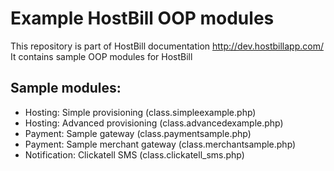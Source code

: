 # Example HostBill OOP modules

This repository is part of HostBill documentation http://dev.hostbillapp.com/
It contains sample OOP modules for HostBill

## Sample modules:
 + Hosting: Simple provisioning (class.simpleexample.php)
 + Hosting: Advanced provisioning (class.advancedexample.php)
 + Payment: Sample gateway (class.paymentsample.php)
 + Payment: Sample merchant gateway (class.merchantsample.php)
 + Notification: Clickatell SMS (class.clickatell_sms.php)